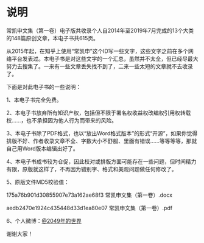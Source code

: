 <H1>说明</H1>
常凯申文集（第一卷）电子版共收录个人自2014年至2019年7月完成的13个大类的148篇原创文章，本电子书共615页。

从2015年起，在知乎上使用“常凯申”这个ID写一些文字，这些文字之前在多个网络平台发表过。本电子书是对这些文字的一个汇总，虽然并不太全，但已经尽最大努力去搜集了。一来有一些文章丢失找不到了，二来一些太短的文章就不去收录了。

下面是对此电子书的一些说明：

1、本电子书完全免费。

2、本电子书放弃所有知识产权，包括但不限于署名权收益权改编权引用权转载权……，也不承担因为他人行为而带来的风险。

3、本电子书除了PDF格式，也以“放出Word格式版本”的形式“开源”，如果你觉得排版不好、作者收录文章不全、字数大小不舒服、里面有错误……等等等等，那就自己用Word版本编辑出好了。

4、本电子书成书较为仓促，因此校对或排版方面可能存在一些问题，但时间精力有限，原版就这样了，不再因为错别字、格式和美观问题做任何修改了。

5、原版文件MD5校验值：

175a76b901d30855907e73a162ae68f3  常凯申文集（第一卷）.docx

aedb2470e1924c435448d33d1ea80e07  常凯申文集（第一卷）.pdf

6、个人微博：<a href="https://weibo.com/world2049/" target="_blank">@2049年的世界</a>


谢谢大家！
